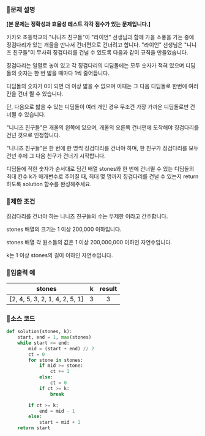 ### 📌문제 설명

**[본 문제는 정확성과 효율성 테스트 각각 점수가 있는 문제입니다.]**

카카오 초등학교의 "니니즈 친구들"이 "라이언" 선생님과 함께 가을 소풍을 가는 중에 징검다리가 있는 개울을 만나서 건너편으로 건너려고 합니다. "라이언" 선생님은 "니니즈 친구들"이 무사히 징검다리를 건널 수 있도록 다음과 같이 규칙을 만들었습니다.

징검다리는 일렬로 놓여 있고 각 징검다리의 디딤돌에는 모두 숫자가 적혀 있으며 디딤돌의 숫자는 한 번 밟을 때마다 1씩 줄어듭니다.

디딤돌의 숫자가 0이 되면 더 이상 밟을 수 없으며 이때는 그 다음 디딤돌로 한번에 여러 칸을 건너 뛸 수 있습니다.

단, 다음으로 밟을 수 있는 디딤돌이 여러 개인 경우 무조건 가장 가까운 디딤돌로만 건너뛸 수 있습니다.

"니니즈 친구들"은 개울의 왼쪽에 있으며, 개울의 오른쪽 건너편에 도착해야 징검다리를 건넌 것으로 인정합니다.

"니니즈 친구들"은 한 번에 한 명씩 징검다리를 건너야 하며, 한 친구가 징검다리를 모두 건넌 후에 그 다음 친구가 건너기 시작합니다.

디딤돌에 적힌 숫자가 순서대로 담긴 배열 stones와 한 번에 건너뛸 수 있는 디딤돌의 최대 칸수 k가 매개변수로 주어질 때, 최대 몇 명까지 징검다리를 건널 수 있는지 return 하도록 solution 함수를 완성해주세요.

### 📌제한 조건

징검다리를 건너야 하는 니니즈 친구들의 수는 무제한 이라고 간주합니다.

stones 배열의 크기는 1 이상 200,000 이하입니다.

stones 배열 각 원소들의 값은 1 이상 200,000,000 이하인 자연수입니다.

k는 1 이상 stones의 길이 이하인 자연수입니다.

### 📌입출력 예

|stones|k|result|
|:-----:|:-----:|:-----:|
|[2, 4, 5, 3, 2, 1, 4, 2, 5, 1]|3|3|

### 📌소스 코드

```python
def solution(stones, k):
    start, end = 1, max(stones)
    while start <= end:
        mid = (start + end) // 2
        ct = 0
        for stone in stones:
            if mid >= stone:
                ct += 1
            else:
                ct = 0
            if ct >= k:
                break

        if ct >= k:
            end = mid - 1
        else:
            start = mid + 1            
    return start
```
